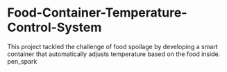 # Food-Container-Temperature-Control-System
This project tackled the challenge of food spoilage by developing a smart container that automatically adjusts temperature based on the food inside.  pen_spark
